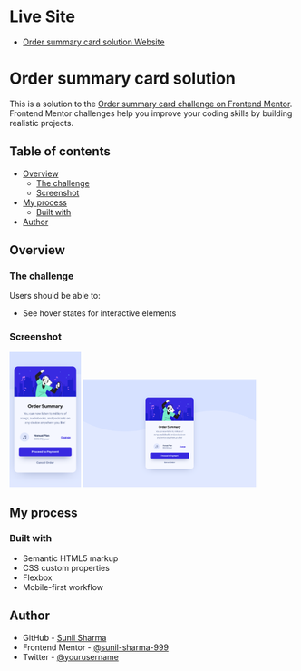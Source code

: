 # Live Site

- [Order summary card solution Website](https://sunil-sharma-999.github.io/Order-summary-card-solution/)

# Order summary card solution

This is a solution to the [Order summary card challenge on Frontend Mentor](https://www.frontendmentor.io/challenges/order-summary-component-QlPmajDUj). Frontend Mentor challenges help you improve your coding skills by building realistic projects.

## Table of contents

- [Overview](#overview)
  - [The challenge](#the-challenge)
  - [Screenshot](#screenshot)
- [My process](#my-process)
  - [Built with](#built-with)
- [Author](#author)

## Overview

### The challenge

Users should be able to:

- See hover states for interactive elements

### Screenshot

<img src="./screenshots/mobile.png" width=25%>
<img src="./screenshots/desktop.png" width='60.5%'>

## My process

### Built with

- Semantic HTML5 markup
- CSS custom properties
- Flexbox
- Mobile-first workflow

## Author

- GitHub - [Sunil Sharma](https://github.com/sunil-sharma-999/)
- Frontend Mentor - [@sunil-sharma-999](https://www.frontendmentor.io/profile/sunil-sharma-999)
- Twitter - [@yourusername](https://www.twitter.com/sharmasunil999)
